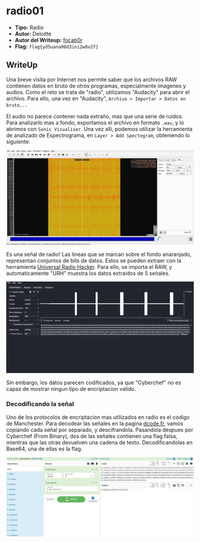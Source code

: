 # radio01 #

- **Tipo:** Radio
- **Autor:** Deloitte
- **Autor del Writeup:** [focab0r](https://github.com/focab0r)
- **Flag:** `flag{yd5uana98d3ini2w8v2f}`

## WriteUp ##

Una breve visita por Internet nos permite saber que los archivos RAW contienen datos en bruto de otros programas, especialmente imagenes y audios. Como el reto se trata de "radio", utilizamos "Audacity" para abrir el archivo. Para ello, una vez en "Audacity", `Archivo > Importar > Datos en bruto...`

El audio no parece contener nada extraño, mas que una serie de ruidos. Para analizarlo mas a fondo, exportamos el archivo en formato `.wav`, y lo abrimos con `Sonic Visualiser`. Una vez alli, podemos utilizar la herramienta de analizado de Espectrograma, en `Layer > Add Spectogram`, obteniendo lo siguiente:

![Espectograma del audio](images/a.png)

Es una señal de radio! Las lineas que se marcan sobre el fondo anaranjado, representan conjuntos de bits de datos. Estos se pueden extraer con la herramienta [Universal Radio Hacker](https://github.com/jopohl/urh). Para ello, se importa el RAW, y automaticamente "URH" muestra los datos extraidos de 5 señales.

![Universal Radio Hacker](images/b.png)

Sin embargo, los datos parecen codificados, ya que "Cyberchef" no es capaz de mostrar ningun tipo de encriptacion valido. 

### Decodificando la señal ###

Uno de los protocolos de encriptacion mas utilizados en radio es el codigo de Manchester. Para decodear las señales en la pagina [dcode.fr](https://www.dcode.fr/manchester-code), vamos copiando cada señal por separado, y descifrandola. Pasandola despues por Cyberchef (From Binary), dos de las señales contienen una flag falsa, mientras que las otras devuelven una cadena de texto. Decodificandolas en Base64, una de ellas es la flag.

![Obteniendo la flag](images/c.png)


